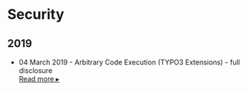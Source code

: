 # Security

## 2019

* 04 March 2019 - Arbitrary Code Execution (TYPO3 Extensions) - full disclosure  
  [Read more ▸](https://github.com/schams-net/security/tree/master/TYPO3/2019/20190304-arbitrary-code-execution-typo3-extensions)

